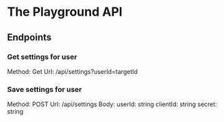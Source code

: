 # The Playground API

## Endpoints

### Get settings for user

Method: Get
Url: /api/settings?userId=targetId


### Save settings for user

Method: POST
Url: /api/settings
Body:
  userId: string
  clientId: string
  secret: string